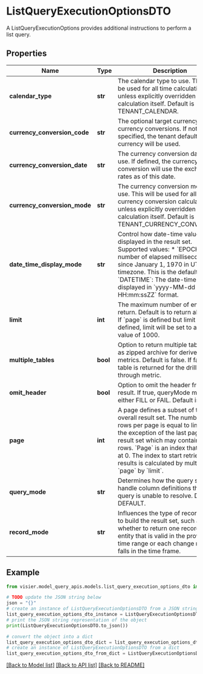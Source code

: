 # ListQueryExecutionOptionsDTO

A ListQueryExecutionOptions provides additional instructions to perform a list query.

## Properties

Name | Type | Description | Notes
------------ | ------------- | ------------- | -------------
**calendar_type** | **str** | The calendar type to use. This will be used for all time calculations unless explicitly overridden in  the calculation itself. Default is TENANT_CALENDAR. | [optional] 
**currency_conversion_code** | **str** | The optional target currency for all currency conversions.  If not specified, the tenant default currency will be used. | [optional] 
**currency_conversion_date** | **str** | The currency conversion date to use. If defined, the currency conversion will use the exchange rates as of this date. | [optional] 
**currency_conversion_mode** | **str** | The currency conversion mode to use. This will be used for all currency conversion calculations unless explicitly  overridden in the calculation itself. Default is TENANT_CURRENCY_CONVERSION. | [optional] 
**date_time_display_mode** | **str** | Control how date-time values are displayed in the result set.  Supported values:  * &#x60;EPOCH&#x60;: The number of elapsed milliseconds since January 1, 1970 in UTC timezone. This is the default.  * &#x60;DATETIME&#x60;: The date-time value displayed in &#x60;yyyy-MM-dd HH:mm:ssZZ&#x60; format. | [optional] 
**limit** | **int** | The maximum number of entries to return. Default is to return all entries. If &#x60;page&#x60; is defined but  limit is not defined, limit will be set to a default value of 1000. | [optional] 
**multiple_tables** | **bool** | Option to return multiple table files as zipped archive for derived metrics.  Default is false. If false, one table is returned for the drill-through metric. | [optional] 
**omit_header** | **bool** | Option to omit the header from the result.  If true, queryMode must be either FILL or FAIL.  Default is false. | [optional] 
**page** | **int** | A page defines a subset of the overall result set. The number of rows per page is equal to limit  with the exception of the last page in the result set which may contain fewer rows. &#x60;Page&#x60; is an index  that begins at 0. The index to start retrieving results is calculated by multiplying &#x60;page&#x60; by &#x60;limit&#x60;. | [optional] 
**query_mode** | **str** | Determines how the query should handle column definitions that the query is unable to resolve. Default is DEFAULT. | [optional] 
**record_mode** | **str** | Influences the type of records used to build the result set, such as whether to return  one record per entity that is valid in the provided time range or each change record  falls in the time frame. | [optional] 

## Example

```python
from visier.model_query_apis.models.list_query_execution_options_dto import ListQueryExecutionOptionsDTO

# TODO update the JSON string below
json = "{}"
# create an instance of ListQueryExecutionOptionsDTO from a JSON string
list_query_execution_options_dto_instance = ListQueryExecutionOptionsDTO.from_json(json)
# print the JSON string representation of the object
print(ListQueryExecutionOptionsDTO.to_json())

# convert the object into a dict
list_query_execution_options_dto_dict = list_query_execution_options_dto_instance.to_dict()
# create an instance of ListQueryExecutionOptionsDTO from a dict
list_query_execution_options_dto_from_dict = ListQueryExecutionOptionsDTO.from_dict(list_query_execution_options_dto_dict)
```
[[Back to Model list]](../README.md#documentation-for-models) [[Back to API list]](../README.md#documentation-for-api-endpoints) [[Back to README]](../README.md)


